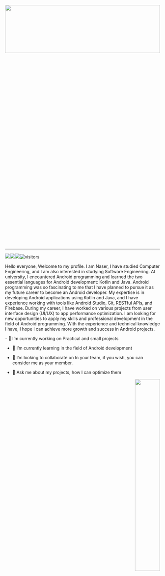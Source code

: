 <div align="center">
  <img  src="https://blogger.googleusercontent.com/img/b/R29vZ2xl/AVvXsEiN1u1zGRtylQji2JsQ3mu2USZgvc-BuvareszH-aq9q4QSeNCQIOAD-agYnOYBa9bC0CefgvPU9DkUYTkh0NTlubmuHuXvrCwt6b2F3Iz9EIVIIPt5QYrVeNJfCQPRhQTGmkN9PC_fraM/s1600/image1.gif" height="20%" width="100%"" />
</div>  

---

<img src="https://img.shields.io/github/stars/nraihze?style=social"/><img src="https://img.shields.io/github/followers/nraihze?style=social"/><a href="https://github.com/BEPb/BEPb"><img src="https://img.shields.io/badge/status-updating-brightgreen.svg"></a><img src="https://visitor-badge.laobi.icu/badge?page_id=BEPb.BEPb" alt="visitors"/>   
<p align="left">
Hello everyone,
Welcome to my profile.
I am Naser, I have studied Computer Engineering, and I am also interested in studying Software Engineering.
At university, I encountered Android programming and learned the two essential languages for Android development: Kotlin and Java. Android programming was so fascinating to me that I have planned to pursue it as my future career to become an Android developer.
My expertise is in developing Android applications using Kotlin and Java, and I have experience working with tools like Android Studio, Git, RESTful APIs, and Firebase. During my career, I have worked on various projects from user interface design (UI/UX) to app performance optimization.
I am looking for new opportunities to apply my skills and professional development in the field of Android programming. With the experience and technical knowledge I have, I hope I can achieve more growth and success in Android projects.</p>
- 🔭 I’m currently working on Practical and small projects

- 🌱 I’m currently learning in the field of Android development

- 👯 I’m looking to collaborate on In your team, if you wish, you can consider me as your member.
  
- 💬 Ask me about my projects, how I can optimize them
<div align="right">  
  <a href="#"><img width="40%" height="auto" src="https://github.com/ASISHGOUDA/ASISHGOUDA/blob/master/gifi.gif" height="50%" /></a>
</div> 


<!--
**nraihze/nraihze** is a ✨ _special_ ✨ repository because its `README.md` (this file) appears on your GitHub profile.


Here are some ideas to get you started:

- 🔭 I’m currently working on ...
- 🌱 I’m currently learning ...
- 👯 I’m looking to collaborate on ...
- 🤔 I’m looking for help with ...
- 💬 Ask me about ...
- 📫 How to reach me: ...
- 😄 Pronouns: ...
- ⚡ Fun fact: ...
-->
